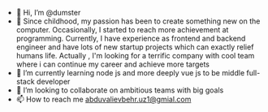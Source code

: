 - 👋 Hi, I’m @dumster
- 👀 Since childhood, my passion has been to create something new on the computer. Occasionally, I started to reach more achievement at programming. Currently, I have experience as frontend and backend engineer and have lots of new startup projects which can exactly relief humans life. Actually , I'm looking for a terrific company with cool team where i can continue my career and achieve more targets
- 🌱 I’m currently learning node js and more deeply vue js to be middle full-stack developer
- 💞️ I’m looking to collaborate on ambitious teams with big goals
- 📫 How to reach me abduvalievbehr.uz1@gmial.com

<!---
dumsterB/dumsterB is a ✨ special ✨ repository because its `README.md` (this file) appears on your GitHub profile.
You can click the Preview link to take a look at your changes.
--->
